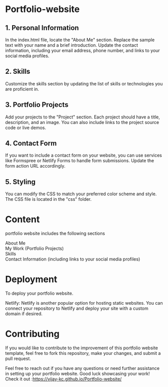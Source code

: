 # Portfolio-website
<h2>1. Personal Information</h2>
In the index.html file, locate the "About Me" section. Replace the sample text with your name and a brief introduction.
Update the contact information, including your email address, phone number, and links to your social media profiles.

<h2>2. Skills</h2>
Customize the skills section by updating the list of skills or technologies you are proficient in.
<h2>3. Portfolio Projects</h2>
Add your projects to the "Project" section. Each project should have a title, description, and an image. You can also include links to the project source code or live demos.
<h2>4. Contact Form </h2>
If you want to include a contact form on your website, you can use services like Formspree or Netlify Forms to handle form submissions. Update the form action URL accordingly.
<h2>5. Styling</h2>
You can modify the CSS to match your preferred color scheme and style. The CSS file is located in the "css" folder.
<h1>Content</h1>
portfolio website includes the following sections

About Me<br>
My Work (Portfolio Projects)<br>
Skills<br>
Contact Information (including links to your social media profiles)<br>


<h1>Deployment</h1>
To deploy your portfolio website.

Netlify: Netlify is another popular option for hosting static websites. You can connect your repository to Netlify and deploy your site with a custom domain if desired.


<h1>Contributing</h1>
If you would like to contribute to the improvement of this portfolio website template, feel free to fork this repository, make your changes, and submit a pull request.



Feel free to reach out if you have any questions or need further assistance in setting up your portfolio website. Good luck showcasing your work!<br>
Check it out :https://vijay-kc.github.io/Portfolio-website/
